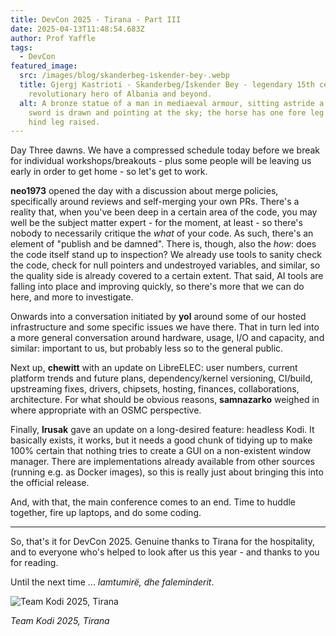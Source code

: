 ```yaml
---
title: DevCon 2025 - Tirana - Part III
date: 2025-04-13T11:48:54.683Z
author: Prof Yaffle
tags:
  - DevCon
featured_image:
  src: /images/blog/skanderbeg-i̇skender-bey-.webp
  title: Gjergj Kastrioti - Skanderbeg/İskender Bey - legendary 15th century
    revolutionary hero of Albania and beyond.
  alt: A bronze statue of a man in mediaeval armour, sitting astride a horse. His
    sword is drawn and pointing at the sky; the horse has one fore leg and one
    hind leg raised.
---
```

Day Three dawns. We have a compressed schedule today before we break for individual workshops/breakouts - plus some people will be leaving us early in order to get home - so let's get to work.

**neo1973** opened the day with a discussion about merge policies, specifically around reviews and self-merging your own PRs. There's a reality that, when you've been deep in a certain area of the code, you may well be the subject matter expert - for the moment, at least - so there's nobody to necessarily critique the _what_ of your code. As such, there's an element of "publish and be damned". There is, though, also the _how_: does the code itself stand up to inspection? We already use tools to sanity check the code, check for null pointers and undestroyed variables, and similar, so the quality side is already covered to a certain extent. That said, AI tools are falling into place and improving quickly, so there's more that we can do here, and more to investigate.

Onwards into a conversation initiated by **yol** around some of our hosted infrastructure and some specific issues we have there. That in turn led into a more general conversation around hardware, usage, I/O and capacity, and similar: important to us, but probably less so to the general public.

Next up, **chewitt** with an update on LibreELEC: user numbers, current platform trends and future plans, dependency/kernel versioning, CI/build, upstreaming fixes, drivers, chipsets, hosting, finances, collaborations, architecture. For what should be obvious reasons, **samnazarko** weighed in where appropriate with an OSMC perspective. 

Finally, **lrusak** gave an update on a long-desired feature: headless Kodi. It basically exists, it works, but it needs a good chunk of tidying up to make 100% certain that nothing tries to create a GUI on a non-existent window manager. There are implementations already available from other sources (running e.g. as Docker images), so this is really just about bringing this into the official release. 

And, with that, the main conference comes to an end. Time to huddle together, fire up laptops, and do some coding.

----

So, that's it for DevCon 2025. Genuine thanks to Tirana for the hospitality, and to everyone who's helped to look after us this year - and thanks to you for reading.

Until the next time ... _lamtumirë, dhe faleminderit_.

![](/images/blog/team-kodi-tirana-2025.webp "Team Kodi 2025, Tirana")

*Team Kodi 2025, Tirana*